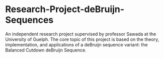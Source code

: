 # Research-Project-deBruijn-Sequences
An independent research project supervised by professor Sawada at the University of Guelph. The core topic of this project is based on the theory, implementation, and applications of a deBruijn sequence variant: the Balanced Cutdown deBruijn Sequence.

